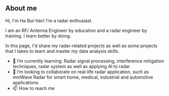 ## About me

Hi, I'm Ha Bui-Van! I'm a radar enthusiast.

I am an RF/ Antenna Engineer by education and a radar engineer by training. 
I learn better by doing.

In this page, I'd share my radar-related projects as well as some projects that I takes to learn and master my data analysis skills.

- 🌱 I’m currently learning: Radar signal processing, interference mitigation techniques, radar system as well as applying AI to radar
- 💞️ I’m looking to collaborate on real-life radar application, such as mmWave Radar for smart home, medical, industrial and automotive applications
- 📫 How to reach me 

<!---
HaBui-Van/HaBui-Van is a ✨ special ✨ repository because its `README.md` (this file) appears on your GitHub profile.
You can click the Preview link to take a look at your changes.
--->

